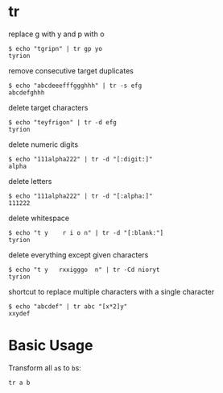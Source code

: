 # tr

replace g with y and p with o

    $ echo "tgripn" | tr gp yo
    tyrion

remove consecutive target duplicates

    $ echo "abcdeeefffggghhh" | tr -s efg
    abcdefghhh

delete target characters

    $ echo "teyfrigon" | tr -d efg
    tyrion

delete numeric digits

    $ echo "111alpha222" | tr -d "[:digit:]"
    alpha

delete letters

    $ echo "111alpha222" | tr -d "[:alpha:]"
    111222

delete whitespace

    $ echo "t y    r i o n" | tr -d "[:blank:"]
    tyrion

delete everything except given characters

    $ echo "t y   rxxigggo  n" | tr -Cd nioryt
    tyrion

shortcut to replace multiple characters with a single character

    $ echo "abcdef" | tr abc "[x*2]y"
    xxydef

# Basic Usage

Transform all `a`s to `b`s:

    tr a b


